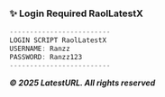 ### ✨ Login Required RaolLatestX
```csharp
-------------------------
LOGIN SCRIPT RaolLatestX
USERNAME: Ranzz
PASSWORD: Ranzz123
-------------------------
```
***© 2025 LatestURL. All rights reserved***
